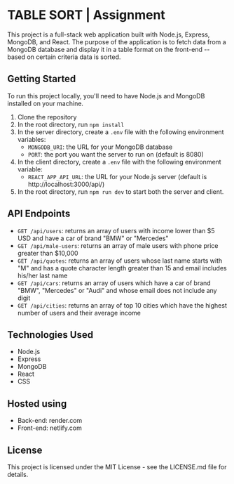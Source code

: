# TABLE SORT | Assignment

This project is a full-stack web application built with Node.js, Express, MongoDB, and React. The purpose of the application is to fetch data from a MongoDB database and display it in a table format on the front-end -- based on certain criteria data is sorted.

## Getting Started

To run this project locally, you'll need to have Node.js and MongoDB installed on your machine.

1. Clone the repository
2. In the root directory, run `npm install`
3. In the server directory, create a `.env` file with the following environment variables:
   - `MONGODB_URI`: the URL for your MongoDB database
   - `PORT`: the port you want the server to run on (default is 8080)
4. In the client directory, create a `.env` file with the following environment variable:
   - `REACT_APP_API_URL`: the URL for your Node.js server (default is http://localhost:3000/api/)
5. In the root directory, run `npm run dev` to start both the server and client.

## API Endpoints

- `GET /api/users`: returns an array of users with income lower than $5 USD and have a car of brand "BMW" or "Mercedes"
- `GET /api/male-users`: returns an array of male users with phone price greater than $10,000
- `GET /api/quotes`: returns an array of users whose last name starts with "M" and has a quote character length greater than 15 and email includes his/her last name
- `GET /api/cars`: returns an array of users which have a car of brand "BMW", "Mercedes" or "Audi" and whose email does not include any digit
- `GET /api/cities`: returns an array of top 10 cities which have the highest number of users and their average income

## Technologies Used

- Node.js
- Express
- MongoDB
- React
- CSS

## Hosted using
- Back-end: render.com
- Front-end: netlify.com

## License

This project is licensed under the MIT License - see the LICENSE.md file for details. 
